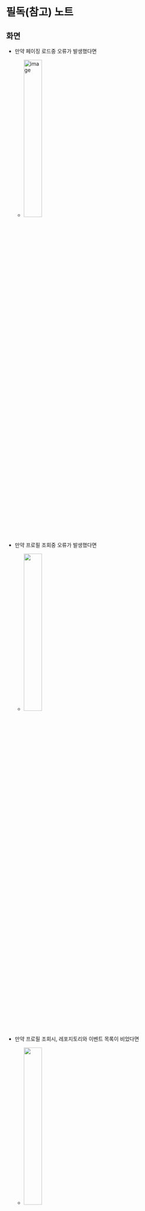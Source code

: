 # 필독(참고) 노트

## 화면

- 만약 페이징 로드중 오류가 발생했다면 
  - <img src="https://user-images.githubusercontent.com/40740128/136690315-04c9cac8-a37e-4a1e-91fd-ffd82f7baeca.png" alt="image" width="33%" />

- 만약 프로필 조회중 오류가 발생했다면
  - <img src="https://user-images.githubusercontent.com/40740128/136690336-e52b3e86-365b-4b58-873a-676fe6b82827.png" width="33%" />

- 만약 프로필 조회시, 레포지토리와 이벤트 목록이 비었다면
  - <img src="https://user-images.githubusercontent.com/40740128/136689466-0b4b1cfd-0e68-4be7-a9d6-4d78c10dbf41.png" width="33%" />

## 정보

- 프로필 조회시, 레포지토리와 이벤트 목록이 아무것도 표시되지 않는다면
  - ~~5초 이내로 표시 됩니다. 잠시만 기다려 보세요.~~
  - ~~몇 초가 지나도 로드되지 않는다면 앱을 재시작 해주세요.~~
  - 수정 완료: [[#01b7ff6]](https://github.com/jisungbin/AndroidModernArchitectureSample/commit/01b7ff6ea4fb0ce76d861f9445807efc1e192dc6)
- 페이징(무한 스크롤)이 작동하지 않는다면
  - 더 이상 불러올 정보가 없어 페이징이 종료된 거일 수도 있습니다.
  - 불러올 정보들이 남아있지만 작동하지 않는다면, 스크롤을 위로 올렸다가 다시 아래로 내려보세요.
  - 스크롤을 다시 해봐도 작동하지 않는다면 앱을 재시작 해주세요.
- Built at 토스트가 뜨는 이유
  - 가끔씩 수정된 코드로 빌드가 안되는 경우가 있어서, 실행시 빌드된 시간을 확인하기 위해 추가하였습니다.

## 팁

- 레포지토리 이름을 클릭하면 해당 레포지토리로 브라우저가 열립니다.
